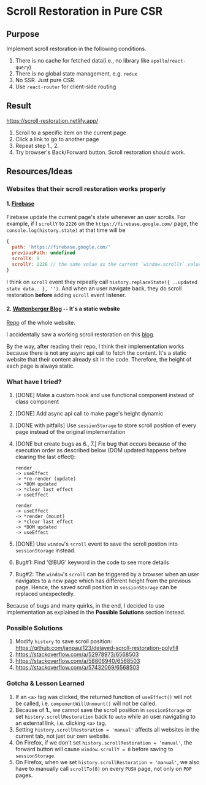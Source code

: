 # Scroll Restoration in Pure CSR

## Purpose

Implement scroll restoration in the following conditions.

1. There is no cache for fetched data(i.e., no library like `apollo`/`react-query`)
2. There is no global state management, e.g. `redux`
3. No SSR. Just pure CSR.
4. Use `react-router` for client-side routing

## Result

https://scroll-restoration.netlify.app/

1. Scroll to a specific item on the current page
2. Click a link to go to another page
3. Repeat step 1., 2.
4. Try browser's Back/Forward button. Scroll restoration should work.

## Resources/Ideas

### Websites that their scroll restoration works properly

#### 1. [Firebase](https://firebase.google.com/)

Firebase update the current page's state whenever an user scrolls. For example, if I `scrollY` to `2226` on the `https://firebase.google.com/` page, the `console.log(history.state)` at that time will be

```javascript
{
  path: 'https://firebase.google.com/'
  previousPath: undefined
  scrollX: 0
  scrollY: 2226 // the same value as the current `window.scrollY` value
}
```

I think on `scroll` event they repeatly call `history.replaceState({ ..updated state data.. }, '')`. And when an user navigate back, they do scroll restoration **before** adding `scroll` event listener.

#### 2. [Wattenberger Blog](https://wattenberger.com/blog) -- It's a static website

[Repo](https://github.com/Wattenberger/Wattenberger-2019) of the whole website.

I accidentally saw a working scroll restoration on this [blog](https://wattenberger.com/blog/react-hooks).

By the way, after reading their repo, I think their implementation works because there is not any async api call to fetch the content. It's a static website that their content already sit in the code. Therefore, the height of each page is always static.

### What have I tried?

1. [DONE] Make a custom hook and use functional component instead of class component
2. [DONE] Add async api call to make page's height dynamic
3. [DONE with pitfalls] Use `sessionStorage` to store scroll position of every page instead of the original implementation
4. [DONE but create bugs as 6., 7.] Fix bug that occurs because of the execution order as described below (DOM updated happens before clearing the last effect):

   ```
   render
   -> useEffect
   -> *re-render (update)
   -> *DOM updated
   -> *clear last effect
   -> useEffect

   render
   -> useEffect
   -> *render (mount)
   -> *clear last effect
   -> *DOM updated
   -> useEffect
   ```

5. [DONE] Use `window`'s `scroll` event to save the scroll postion into `sessionStorage` instead.
6. Bug#1: Find '@BUG' keyword in the code to see more details
7. Bug#2: The `window`'s `scroll` can be triggered by a browser when an user navigates to a new page which has different height from the previous page. Hence, the saved scroll position in `sessionStorage` can be replaced unexpectedly.

Because of bugs and many quirks, in the end, I decided to use implementation as explained in the **Possible Solutions** section instead.

### Possible Solutions

1. Modify `history` to save scroll position: https://github.com/janpaul123/delayed-scroll-restoration-polyfill
2. https://stackoverflow.com/a/52978973/6568503
3. https://stackoverflow.com/a/58806940/6568503
4. https://stackoverflow.com/a/57432069/6568503

### Gotcha & Lesson Learned

1. If an `<a>` tag was clicked, the returned function of `useEffect()` will not be called, i.e. `componentWillUnmount()` will not be called.
2. Because of **1.**, we cannot save the scroll position in `sessionStorage` or set `history.scrollRestoration` back to `auto` while an user navigating to an external link, i.e. clicking `<a>` tag.
3. Setting `history.scrollRestoration = 'manual'` affects all websites in the current tab, not just our own website.
4. On Firefox, if we don't set `history.scrollRestoration = 'manual'`, the forward button will cause `window.scrollY = 0` before saving to `sessionStorage`.
5. On Firefox, when we set `history.scrollRestoration = 'manual'`, we also have to manually call `scrollTo(0)` on every `PUSH` page, not only on `POP` pages.

